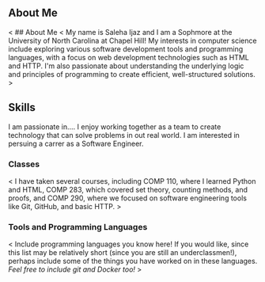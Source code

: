 ## About Me
< ## About Me
< My name is Saleha Ijaz and I am a Sophmore at the University of North Carolina at Chapel Hill! My interests in computer science include exploring various software development tools and programming languages, with a focus on web development technologies such as HTML and HTTP. I'm also passionate about understanding the underlying logic and principles of programming to create efficient, well-structured solutions.  >

## Skills
I am passionate in.... I enjoy working together as a team to create technology that can solve problems in out real world. I am interested in persuing a carrer as a Software Engineer.  

### Classes
< I have taken several courses, including COMP 110, where I learned Python and HTML, COMP 283, which covered set theory, counting methods, and proofs, and COMP 290, where we focused on software engineering tools like Git, GitHub, and basic HTTP. >

### Tools and Programming Languages

< Include programming languages you know here! If you would like, since this list may be relatively short (since you are still an underclassmen!), perhaps include some of the things you have worked on in these languages. *Feel free to include git and Docker too!* >
